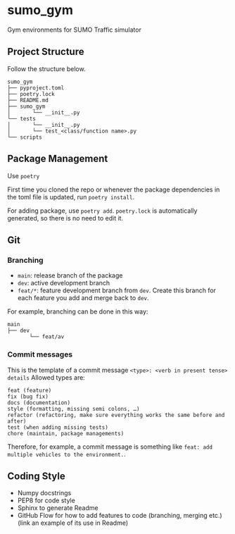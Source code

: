 # sumo_gym
Gym environments for SUMO Traffic simulator

## Project Structure
Follow the structure below.
```
sumo_gym
├── pyproject.toml
├── poetry.lock
├── README.md
├── sumo_gym
│       └── __init__.py
└── tests
│       └── __init__.py
│       └── test_<class/function name>.py
└── scripts
```
## Package Management
Use `poetry`

First time you cloned the repo or whenever the package dependencies in the toml file is updated, run `poetry install`.

For adding package, use `poetry add`. `poetry.lock` is automatically generated, so there is no need to edit it.

## Git
### Branching
- `main`: release branch of the package
- `dev`: active development branch
- `feat/*`: feature development branch from `dev`. Create this branch for each feature you add and merge back to `dev`.

For example, branching can be done in this way:

```
main
├── dev
       └── feat/av
```

### Commit messages
This is the template of a commit message
```<type>: <verb in present tense> details```
Allowed types are:

    feat (feature)
    fix (bug fix)
    docs (documentation)
    style (formatting, missing semi colons, …)
    refactor (refactoring, make sure everything works the same before and after)
    test (when adding missing tests)
    chore (maintain, package managements)

Therefore, for example, a commit message is something like ```feat: add multiple vehicles to the environment.```.

## Coding Style

- Numpy docstrings
- PEP8 for code style
- Sphinx to generate Readme
- GitHub Flow for how to add features to code (branching, merging etc.) (link an example of its use in Readme)

